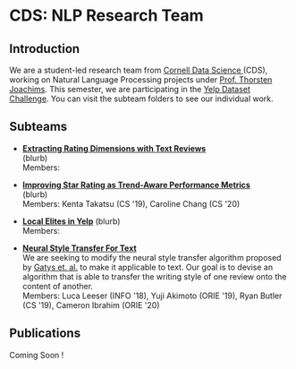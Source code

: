 # CDS: NLP Research Team

## Introduction
We are a student-led research team from [Cornell Data Science ](https://datascience.engineering.cornell.edu/index.html)(CDS), working on Natural Language Processing projects under [Prof. Thorsten Joachims](http://www.cs.cornell.edu/people/tj/). This semester, we are participating in the [Yelp Dataset Challenge](https://www.yelp.com/dataset/challenge). You can visit the subteam folders to see our individual work.

## Subteams

* [**Extracting Rating Dimensions with Text Reviews**](/latent_variable)  
   (blurb)  
   Members:  

* [**Improving Star Rating as Trend-Aware Performance Metrics**](/topic_over_time)   
  (blurb)  
  Members: Kenta Takatsu (CS '19), Caroline Chang (CS '20)

* [**Local Elites in Yelp**](/local-elites)
  (blurb)  
  Members:  

* [**Neural Style Transfer For Text**](/dl-style-transfer)   
  We are seeking to modify the neural style transfer algorithm proposed by [Gatys et. al.](https://arxiv.org/abs/1508.06576) to make it applicable to text. Our goal is to devise an algorithm that is able to transfer the writing style of one review onto the content of another.  
  Members: Luca Leeser (INFO '18), Yuji Akimoto (ORIE '19), Ryan Butler (CS '19), Cameron Ibrahim (ORIE '20) 

## Publications

Coming Soon !
